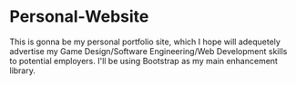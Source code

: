 # Personal-Website
This is gonna be my personal portfolio site, which I hope will adequetely advertise my Game Design/Software Engineering/Web Development skills to potential employers.  I'll be using Bootstrap as my main enhancement library.
